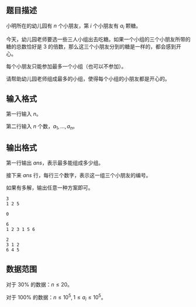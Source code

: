 ## 题目描述

小明所在的幼儿园有 $n$ 个小朋友，第 $i$ 个小朋友有 $a_i$ 颗糖。

今天，幼儿园老师要选一些三人小组出去吃糖。如果一个小组的三个小朋友所带的糖的总数恰好是 $3$ 的倍数，那么这三个小朋友分到的糖是一样的，都会感到开心。

每个小朋友只能参加最多一个小组（也可以不参加）。

请帮助幼儿园老师组成最多的小组，使得每个小组的小朋友都是开心的。

## 输入格式

第一行输入 $n$。

第二行输入 $n$ 个数，$a_1,...,a_n$。

## 输出格式

第一行输出 $ans$，表示最多能组成多少组。

接下来 $ans$ 行，每行三个数字，表示这一组三个小朋友的编号。

如果有多解，输出任意一种方案即可。

```input1
3
1 2 5
```

```output1
0
```

```input2
6
1 2 3 1 5 6
```

```output2
2
3 1 2
6 4 5
```

## 数据范围

对于 $30\%$ 的数据：$n\leq 20$。

对于 $100\%$ 的数据：$n\leq 10^5,1\leq a_i\leq 10^5$。
